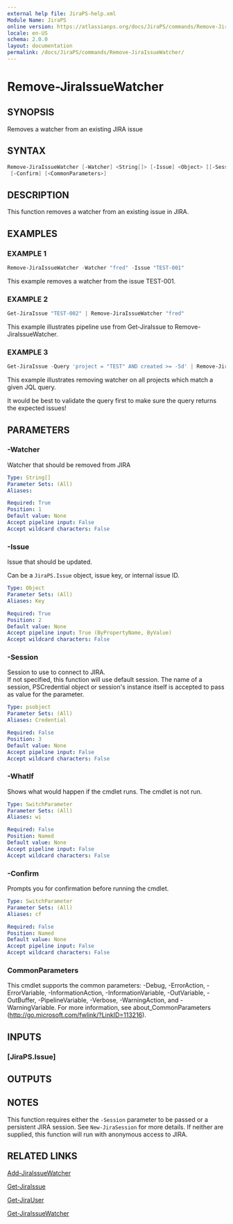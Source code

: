 ```yaml
---
external help file: JiraPS-help.xml
Module Name: JiraPS
online version: https://atlassianps.org/docs/JiraPS/commands/Remove-JiraIssueWatcher/
locale: en-US
schema: 2.0.0
layout: documentation
permalink: /docs/JiraPS/commands/Remove-JiraIssueWatcher/
---
```

# Remove-JiraIssueWatcher

## SYNOPSIS

Removes a watcher from an existing JIRA issue

## SYNTAX

```powershell
Remove-JiraIssueWatcher [-Watcher] <String[]> [-Issue] <Object> [[-Session] <PSObject>] [-WhatIf]
 [-Confirm] [<CommonParameters>]
```

## DESCRIPTION

This function removes a watcher from an existing issue in JIRA.

## EXAMPLES

### EXAMPLE 1

```powershell
Remove-JiraIssueWatcher -Watcher "fred" -Issue "TEST-001"
```

This example removes a watcher from the issue TEST-001.

### EXAMPLE 2

```powershell
Get-JiraIssue "TEST-002" | Remove-JiraIssueWatcher "fred"
```

This example illustrates pipeline use from Get-JiraIssue to Remove-JiraIssueWatcher.

### EXAMPLE 3

```powershell
Get-JiraIssue -Query 'project = "TEST" AND created >= -5d' | Remove-JiraIssueWatcher "fred"
```

This example illustrates removing watcher on all projects which match a given JQL query.

It would be best to validate the query first to make sure the query returns the expected issues!

## PARAMETERS

### -Watcher

Watcher that should be removed from JIRA

```yaml
Type: String[]
Parameter Sets: (All)
Aliases:

Required: True
Position: 1
Default value: None
Accept pipeline input: False
Accept wildcard characters: False
```

### -Issue

Issue that should be updated.

Can be a `JiraPS.Issue` object, issue key, or internal issue ID.

```yaml
Type: Object
Parameter Sets: (All)
Aliases: Key

Required: True
Position: 2
Default value: None
Accept pipeline input: True (ByPropertyName, ByValue)
Accept wildcard characters: False
```

### -Session

Session to use to connect to JIRA.  
If not specified, this function will use default session.
The name of a session, PSCredential object or session's instance itself is accepted to pass as value for the parameter.

```yaml
Type: psobject
Parameter Sets: (All)
Aliases: Credential

Required: False
Position: 3
Default value: None
Accept pipeline input: False
Accept wildcard characters: False
```

### -WhatIf

Shows what would happen if the cmdlet runs.
The cmdlet is not run.

```yaml
Type: SwitchParameter
Parameter Sets: (All)
Aliases: wi

Required: False
Position: Named
Default value: None
Accept pipeline input: False
Accept wildcard characters: False
```

### -Confirm

Prompts you for confirmation before running the cmdlet.

```yaml
Type: SwitchParameter
Parameter Sets: (All)
Aliases: cf

Required: False
Position: Named
Default value: None
Accept pipeline input: False
Accept wildcard characters: False
```

### CommonParameters

This cmdlet supports the common parameters: -Debug, -ErrorAction, -ErrorVariable, -InformationAction, -InformationVariable, -OutVariable, -OutBuffer, -PipelineVariable, -Verbose, -WarningAction, and -WarningVariable.
For more information, see about_CommonParameters (http://go.microsoft.com/fwlink/?LinkID=113216).

## INPUTS

### [JiraPS.Issue]

## OUTPUTS

## NOTES

This function requires either the `-Session` parameter to be passed or a persistent JIRA session.
See `New-JiraSession` for more details.
If neither are supplied, this function will run with anonymous access to JIRA.

## RELATED LINKS

[Add-JiraIssueWatcher](../Add-JiraIssueWatcher/)

[Get-JiraIssue](../Get-JiraIssue/)

[Get-JiraUser](../Get-JiraUser/)

[Get-JiraIssueWatcher](../Get-JiraIssueWatcher/)
